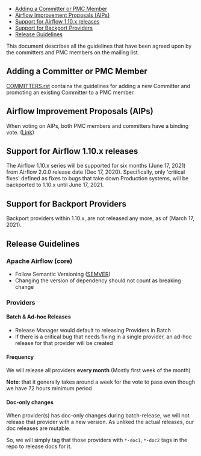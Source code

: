 <!--
 Licensed to the Apache Software Foundation (ASF) under one
 or more contributor license agreements.  See the NOTICE file
 distributed with this work for additional information
 regarding copyright ownership.  The ASF licenses this file
 to you under the Apache License, Version 2.0 (the
 "License"); you may not use this file except in compliance
 with the License.  You may obtain a copy of the License at

   http://www.apache.org/licenses/LICENSE-2.0

 Unless required by applicable law or agreed to in writing,
 software distributed under the License is distributed on an
 "AS IS" BASIS, WITHOUT WARRANTIES OR CONDITIONS OF ANY
 KIND, either express or implied.  See the License for the
 specific language governing permissions and limitations
 under the License.
-->

<!-- START doctoc generated TOC please keep comment here to allow auto update -->
<!-- DON'T EDIT THIS SECTION, INSTEAD RE-RUN doctoc TO UPDATE -->


- [Adding a Committer or PMC Member](#adding-a-committer-or-pmc-member)
- [Airflow Improvement Proposals (AIPs)](#airflow-improvement-proposals-aips)
- [Support for Airflow 1.10.x releases](#support-for-airflow-110x-releases)
- [Support for Backport Providers](#support-for-backport-providers)
- [Release Guidelines](#release-guidelines)

<!-- END doctoc generated TOC please keep comment here to allow auto update -->

This document describes all the guidelines that have been agreed upon by the committers and PMC
members on the mailing list.

## Adding a Committer or PMC Member

[COMMITTERS.rst](../COMMITTERS.rst) contains the guidelines for adding a new Committer and promoting an existing
Committer to a PMC member.

## Airflow Improvement Proposals (AIPs)

When voting on AIPs, both PMC members and committers have a binding vote.
([Link](https://lists.apache.org/thread.html/ra22cb7799e62e451fc285dee29f9df1eb17c000535ca2911c322c797%40%3Cdev.airflow.apache.org%3E))

## Support for Airflow 1.10.x releases

The Airflow 1.10.x series will be supported for six months (June 17, 2021) from Airflow 2.0.0
release date (Dec 17, 2020). Specifically, only 'critical fixes' defined as fixes to bugs
that take down Production systems, will be backported to 1.10.x until June 17, 2021.

## Support for Backport Providers

Backport providers within 1.10.x, are not released any more, as of (March 17, 2021).

## Release Guidelines

### Apache Airflow (core)

- Follow Semantic Versioning ([SEMVER](https://semver.org/))
- Changing the version of dependency should not count as breaking change

### Providers

#### Batch & Ad-hoc Releases

- Release Manager would default to releasing Providers in Batch
- If there is a critical bug that needs fixing in a single provider, an ad-hoc release for
that provider will be created

#### Frequency

We will release all providers **every month** (Mostly first week of the month)

**Note**: that it generally takes around a week for the vote to pass even
though we have 72 hours minimum period

#### Doc-only changes

When provider(s) has doc-only changes during batch-release, we
will not release that provider with a new version. As unliked the
actual releases, our doc releases are mutable.

So, we will simply tag that those providers with `*-doc1`, `*-doc2` tags in the repo
to release docs for it.
